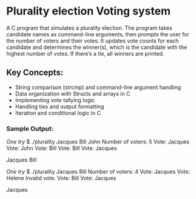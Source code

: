 # Plurality election Voting system 
A C program that simulates a plurality election. The program takes candidate names as command-line arguments, then prompts the user for the number of voters and their votes. It updates vote counts for each candidate and determines the winner(s), which is the candidate with the highest number of votes. If there’s a tie, all winners are printed.



## Key Concepts:
-	String comparison (strcmp) and command-line argument handling
-	Data organization with Structs and arrays in C
-	Implementing vote tallying logic
-	Handling ties and output formatting
-	Iteration and conditional logic in C



### Sample Output:
*One try*
$ ./plurality Jacques Bill John
Number of voters: 5
Vote: Jacques
Vote: John
Vote: Bill 
Vote: Bill 
Vote: Jacques

Jacques
Bill 

*One try*
$ ./plurality Jacques Bill 
Number of voters: 4
Vote: Jacques 
Vote: Helene
Invalid vote.
Vote: Bill 
Vote: Jacques 

Jacques 


